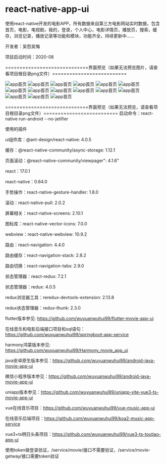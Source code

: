 # react-native-app-ui
使用react-native开发的电影APP，所有数据来自第三方电影网站实时数据，包含首页，电影，电视剧，我的，登录，个人中心，电影详情页，播放页，搜索，缓存，浏览记录，播放记录等功能和模块，功能齐全，持续更新中......

开发者：吴怨吴悔

项目启动时间：2020-08

=============================界面预览（如果无法预览图片，请查看项目根目录png文件）==========================

![app首页](./新版电影APP整体预览图.jpg)
![app首页](./新版预览1.png)
![app首页](./新版预览2.png)
![app首页](./新版预览3.png)
![app首页](./新版预览4.png)
![app首页](./新版预览5.png)
![app首页](./新版预览6.png)
![app首页](./新版预览7.png)
![app首页](./新版预览8.png)
![app首页](./新版预览9.png)
![app首页](./新版预览9-1.png)
![app首页](./新版预览9-2.png)
![app首页](./新版预览10.png)
![app首页](./新版预览11.png)
![app首页](./新版预览12.png)

=============================界面预览（如果无法预览，请查看项目根目录png文件）==========================
启动命令：react-native run-android --no-jetifier

使用的插件

ui组件库：@ant-design/react-native: 4.0.5

缓存：@react-native-community/async-storage: 1.12.1

页面滚动：@react-native-community/viewpager": 4.1.6"

react：17.0.1

react-native：0.64.0

手势操作：react-native-gesture-handler: 1.8.0

滚动：react-native-pull: 2.0.2

屏幕相关：react-native-screens: 2.10.1

图标库：react-native-vector-icons: 7.0.0

webview：react-native-webview: 10.9.2

路由：react-navigation: 4.4.0

路由缓存：react-navigation-stack: 2.8.2

路由切换：react-navigation-tabs: 2.9.0

状态管理器：react-redux: 7.2.1

状态管理器：redux: 4.0.5

redux浏览器工具：reredux-devtools-extension: 2.13.8

redux状态管理器：redux-thunk: 2.3.0

flutter版本参见: https://github.com/wuyuanwuhui99/flutter-movie-app-ui

在线音乐和电影后端接口项目和sql语句：https://github.com/wuyuanwuhui99/springboot-app-service

harmony鸿蒙版本参见: https://github.com/wuyuanwuhui99/Harmony_movie_app_ui

java安卓原生版本参见：https://github.com/wuyuanwuhui99/android-java-movie-app-ui

微信小程序版本参见：https://github.com/wuyuanwuhui99/android-java-movie-app-ui

uniapp版本参见：https://github.com/wuyuanwuhui99/uniapp-vite-vue3-ts-movie-app-ui

vue在线音乐项目：https://github.com/wuyuanwuhui99/vue-music-app-ui

在线音乐后端项目：https://github.com/wuyuanwuhui99/koa2-music-app-service

vue3+ts明日头条项目：https://github.com/wuyuanwuhui99/vue3-ts-toutiao-app-ui

使用token做登录验证，/service/movie/接口不需要验证，/service/movie-getway/接口需要token验证
